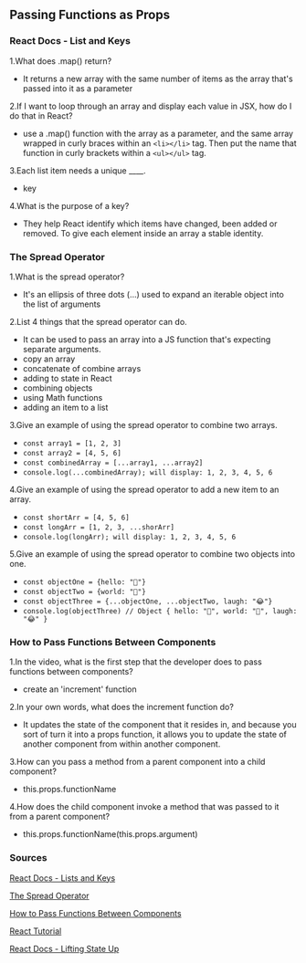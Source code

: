 ## Passing Functions as Props

### React Docs - List and Keys

1.What does .map() return?  
- It returns a new array with the same number of items as the array that's passed into it as a parameter  

2.If I want to loop through an array and display each value in JSX, how do I do that in React?  
- use a .map() function with the array as a parameter, and the same array wrapped in curly braces within an `<li></li>` tag. Then put the name that function in curly brackets within a `<ul></ul>` tag.  

3.Each list item needs a unique ____.  
- key  

4.What is the purpose of a key?  
- They help React identify which items have changed, been added or removed. To give each element inside an array a stable identity.  


### The Spread Operator

1.What is the spread operator?  
- It's an ellipsis of three dots (...) used to expand an iterable object into the list of arguments  

2.List 4 things that the spread operator can do.  
- It can be used to pass an array into a JS function that's expecting separate arguments.  
- copy an array  
- concatenate of combine arrays  
- adding to state in React  
- combining objects  
- using Math functions  
- adding an item to a list  

3.Give an example of using the spread operator to combine two arrays.  
- `const array1 = [1, 2, 3]`
- `const array2 = [4, 5, 6]`
- `const combinedArray = [...array1, ...array2]`
- `console.log(...combinedArray); will display: 1, 2, 3, 4, 5, 6`  

4.Give an example of using the spread operator to add a new item to an array.    

- `const shortArr = [4, 5, 6]`
- `const longArr = [1, 2, 3, ...shorArr]`
- `console.log(longArr); will display: 1, 2, 3, 4, 5, 6`    

5.Give an example of using the spread operator to combine two objects into one.  
- `const objectOne = {hello: "🤪"}`
- `const objectTwo = {world: "🐻"}`
- `const objectThree = {...objectOne, ...objectTwo, laugh: "😂"}`
- `console.log(objectThree) // Object { hello: "🤪", world: "🐻", laugh: "😂" }`

### How to Pass Functions Between Components

1.In the video, what is the first step that the developer does to pass functions between components?  
- create an 'increment' function  

2.In your own words, what does the increment function do?  
- It updates the state of the component that it resides in, and because you sort of turn it into a props function, it allows you to update the state of another component from within another component.

3.How can you pass a method from a parent component into a child component?  
- this.props.functionName

4.How does the child component invoke a method that was passed to it from a parent component?  
- this.props.functionName(this.props.argument)  


### Sources
[React Docs - Lists and Keys](https://reactjs.org/docs/lists-and-keys.html)  

[The Spread Operator](https://medium.com/coding-at-dawn/how-to-use-the-spread-operator-in-javascript-b9e4a8b06fab)  

[How to Pass Functions Between Components](https://www.youtube.com/watch?v=c05OL7XbwXU)  

[React Tutorial](https://reactjs.org/tutorial/tutorial.html)  

[React Docs - Lifting State Up](https://reactjs.org/docs/lifting-state-up.html)